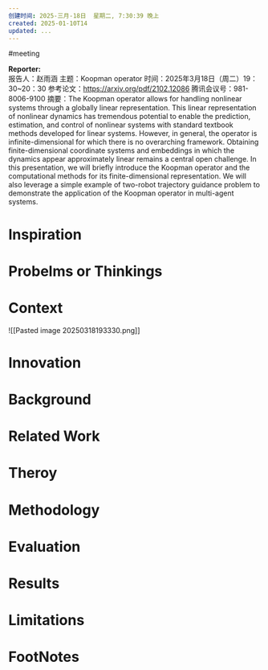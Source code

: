 ```yaml
---
创建时间: 2025-三月-18日  星期二, 7:30:39 晚上
created: 2025-01-10T14
updated: ...
---
```

#meeting 

**Reporter:**  
报告人：赵雨涵
主题：Koopman operator
时间：2025年3月18日（周二）19：30~20：30
参考论文：https://arxiv.org/pdf/2102.12086
腾讯会议号：981-8006-9100
摘要：The Koopman operator allows for handling nonlinear systems through a globally linear representation. This linear representation of nonlinear dynamics has tremendous potential to enable the prediction, estimation, and control of nonlinear systems with standard textbook methods developed for linear systems. However, in general, the operator is infinite-dimensional for which there is no overarching framework. Obtaining finite-dimensional coordinate systems and embeddings in which the dynamics appear approximately linear remains a central open challenge. In this presentation, we will briefly introduce the Koopman operator and the computational methods for its finite-dimensional representation. We will also leverage a simple example of two-robot trajectory guidance problem to demonstrate the application of the Koopman operator in multi-agent systems.
# Inspiration
# Probelms or Thinkings 





# Context
![[Pasted image 20250318193330.png]]
# Innovation
# Background
# Related Work
# Theroy
# Methodology
# Evaluation
# Results
# Limitations
# FootNotes
